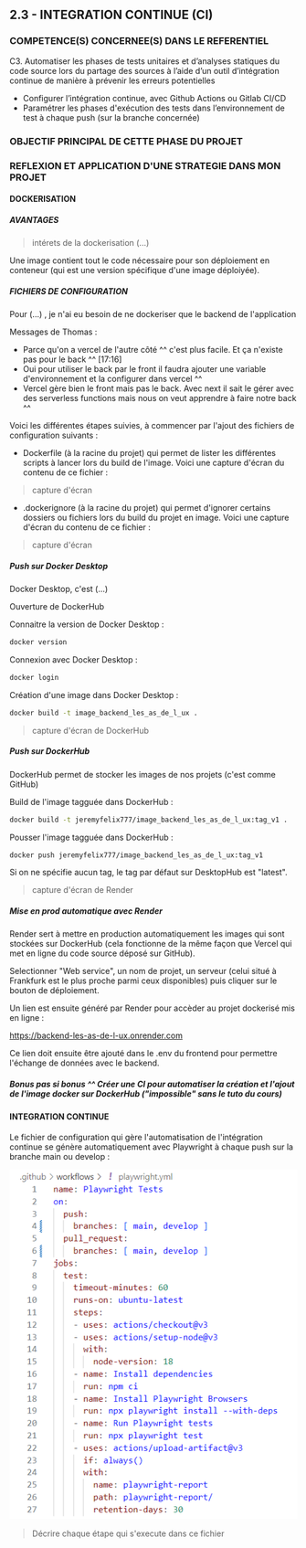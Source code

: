 ## 2.3 - INTEGRATION CONTINUE (CI)

### COMPETENCE(S) CONCERNEE(S) DANS LE REFERENTIEL

C3. Automatiser les phases de tests unitaires et d’analyses statiques du code source lors du partage des sources à l’aide d’un outil d’intégration continue de manière à prévenir les erreurs potentielles
- Configurer l’intégration continue, avec Github Actions ou Gitlab CI/CD
- Paramétrer les phases d'exécution des tests dans l’environnement de test à chaque push (sur la branche concernée)


### OBJECTIF PRINCIPAL DE CETTE PHASE DU PROJET



### REFLEXION ET APPLICATION D'UNE STRATEGIE DANS MON PROJET

#### DOCKERISATION

##### AVANTAGES
> intérets de la dockerisation (...)

Une image contient tout le code nécessaire pour son déploiement en conteneur (qui est une version spécifique d'une image déploiyée).

##### FICHIERS DE CONFIGURATION


Pour (...) , je n'ai eu besoin de ne dockeriser que le backend de l'application


Messages de Thomas :
- Parce qu'on a vercel de l'autre côté ^^ c'est plus facile. Et ça n'existe pas pour le back ^^
[17:16]
- Oui pour utiliser le back par le front il faudra ajouter une variable d'environnement et la configurer dans vercel ^^
- Vercel gère bien le front mais pas le back. Avec next il sait le gérer avec des serverless functions mais nous on veut apprendre à faire notre back ^^



Voici les différentes étapes suivies, à commencer par l'ajout des fichiers de configuration suivants :

- Dockerfile (à la racine du projet) qui permet de lister les différentes scripts à lancer lors du build de l'image. Voici une capture d'écran du contenu de ce fichier :

> capture d'écran

- .dockerignore (à la racine du projet) qui permet d'ignorer certains dossiers ou fichiers lors du build du projet en image. Voici une capture d'écran du contenu de ce fichier :

> capture d'écran



##### Push sur Docker Desktop

Docker Desktop, c'est (...) 

Ouverture de DockerHub

Connaitre la version de Docker Desktop :
```bash
docker version
```

Connexion avec Docker Desktop :
```bash
docker login
```

Création d'une image dans Docker Desktop :
```bash
docker build -t image_backend_les_as_de_l_ux .
```

> capture d'écran de DockerHub


##### Push sur DockerHub

DockerHub permet de stocker les images de nos projets (c'est comme GitHub)


Build de l'image tagguée dans DockerHub :
```bash
docker build -t jeremyfelix777/image_backend_les_as_de_l_ux:tag_v1 .
```

Pousser l'image tagguée dans DockerHub :
```bash
docker push jeremyfelix777/image_backend_les_as_de_l_ux:tag_v1
```

Si on ne spécifie aucun tag, le tag par défaut sur DesktopHub est "latest".

> capture d'écran de Render


##### Mise en prod automatique avec Render

Render sert à mettre en production automatiquement les images qui sont stockées sur DockerHub (cela fonctionne de la même façon que Vercel qui met en ligne du code source déposé sur GitHub).


Selectionner "Web service", un nom de projet, un serveur (celui situé à Frankfurk est le plus proche parmi ceux disponibles) puis cliquer sur le bouton de déploiement.

Un lien est ensuite généré par Render pour accèder au projet dockerisé mis en ligne :

https://backend-les-as-de-l-ux.onrender.com

Ce lien doit ensuite être ajouté dans le .env du frontend pour permettre l'échange de données avec le backend.




##### Bonus pas si bonus ^^ Créer une CI pour automatiser la création et l'ajout de l'image docker sur DockerHub ("impossible" sans le tuto du cours)





#### INTEGRATION CONTINUE

Le fichier de configuration qui gère l'automatisation de l'intégration continue se génère automatiquement avec Playwright à chaque push sur la branche main ou develop :

![Fichier playwright.yml](../img/fichier_config_ci_frontend.png "Fichier playwright.yml")

> Décrire chaque étape qui s'execute dans ce fichier

